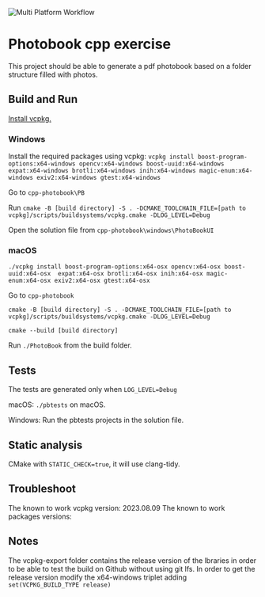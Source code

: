 ![Multi Platform Workflow](https://github.com/cosmin42/cpp-photobook/actions/workflows/cmake-multi-platform.yml/badge.svg)

# Photobook cpp exercise

This project should be able to generate a pdf photobook based on a folder structure filled with photos.

## Build and Run

[Install vcpkg.](https://vcpkg.io/en/getting-started.html)

### Windows
Install the required packages using vcpkg:
```vcpkg install boost-program-options:x64-windows opencv:x64-windows boost-uuid:x64-windows  expat:x64-windows brotli:x64-windows inih:x64-windows magic-enum:x64-windows exiv2:x64-windows gtest:x64-windows```

Go to ```cpp-photobook\PB```

Run ```cmake -B [build directory] -S . -DCMAKE_TOOLCHAIN_FILE=[path to vcpkg]/scripts/buildsystems/vcpkg.cmake -DLOG_LEVEL=Debug```

Open the solution file from ```cpp-photobook\windows\PhotoBookUI```


### macOS

```./vcpkg install boost-program-options:x64-osx opencv:x64-osx boost-uuid:x64-osx  expat:x64-osx brotli:x64-osx inih:x64-osx magic-enum:x64-osx exiv2:x64-osx gtest:x64-osx```

Go to ```cpp-photobook```

```cmake -B [build directory] -S . -DCMAKE_TOOLCHAIN_FILE=[path to vcpkg]/scripts/buildsystems/vcpkg.cmake -DLOG_LEVEL=Debug```

```cmake --build [build directory]```

Run ```./PhotoBook``` from the build folder.



## Tests
The tests are generated only when ```LOG_LEVEL=Debug```

macOS: ```./pbtests``` on macOS.

Windows: Run the pbtests projects in the solution file.


## Static analysis
CMake with ```STATIC_CHECK=true```, it will use clang-tidy.


## Troubleshoot
The known to work vcpkg version: 2023.08.09 
The known to work packages versions:

## Notes
The vcpkg-export folder contains the release version of the lbraries in order to be able to test the build on Github without using git lfs.
In order to get the release version modify the x64-windows triplet adding ```set(VCPKG_BUILD_TYPE release)```